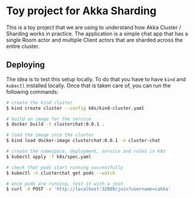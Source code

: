 # Toy project for Akka Sharding

This is a toy project that we are using to understand how Akka Cluster / Sharding works in practice. The application is a simple 
chat app that has a single Room actor and multiple Client actors that are sharded across the entire cluster.

## Deploying
The idea is to test this setup locally. To do that you have to have `kind` and `kubectl` installed locally. Once that is taken
care of, you can run the following commands:

```sh
# create the kind cluster
$ kind create cluster --config k8s/kind-cluster.yaml

# build an image for the service
$ docker build -t clusterchat:0.0.1 .

# load the image into the cluster
$ kind load docker-image clusterchat:0.0.1 -n cluster-chat

# create the namespace, deployment, service and roles in k8s
$ kubectl apply -f k8s/spec.yaml

# check that pods start running successfully
$ kubectl -n clusterchat get pods --watch

# once pods are running, test it with a join
$ curl -X POST -v 'http://localhost:32000/join?username=cakka'
```
